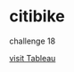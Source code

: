 # citibike
challenge 18

[visit Tableau](https://public.tableau.com/app/profile/violetta.antonova/viz/CitiBike_16862592387140/CitiBike)
